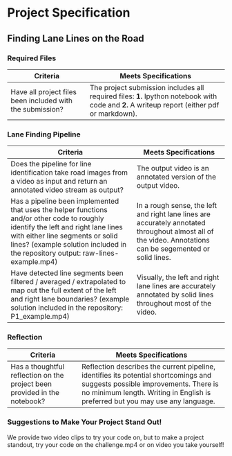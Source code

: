 # Project Specification

## Finding Lane Lines on the Road

### Required Files

| Criteria | Meets Specifications |
| -------- | -------------------- |
| Have all project files been included with the submission? | The project submission includes all required files: **1.** Ipython notebook with code and **2.** A writeup report (either pdf or markdown). |

### Lane Finding Pipeline

| Criteria | Meets Specifications |
| -------- | -------------------- |
| Does the pipeline for line identification take road images from a video as input and return an annotated video stream as output? | The output video is an annotated version of the output video. |
| Has a pipeline been implemented that uses the helper functions and/or other code to roughly identify the left and right lane lines with either line segments or solid lines? (example solution included in the repository output: raw-lines-example.mp4) | In a rough sense, the left and right lane lines are accurately annotated throughout almost all of the video. Annotations can be segemented or solid lines. |
| Have detected line segments been filtered / averaged / extrapolated to map out the full extent of the left and right lane boundaries? (example solution included in the repository: P1_example.mp4) | Visually, the left and right lane lines are accurately annotated by solid lines throughout most of the video. |

### Reflection

| Criteria | Meets Specifications |
| -------- | -------------------- |
| Has a thoughtful reflection on the project been provided in the notebook? | Reflection describes the current pipeline, identifies its potential shortcomings and suggests possible improvements. There is no minimum length. Writing in English is preferred but you may use any language. |

### Suggestions to Make Your Project Stand Out!

We provide two video clips to try your code on, but to make a project standout, try your code on the challenge.mp4 or on video you take yourself!
